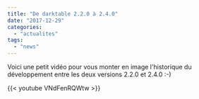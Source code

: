 ```yaml
---
title: "De darktable 2.2.0 à 2.4.0"
date: "2017-12-29"
categories: 
  - "actualites"
tags: 
  - "news"
---
```


Voici une petit vidéo pour vous monter en image l'historique du développement entre les deux versions 2.2.0 et 2.4.0 :-)

{{< youtube VNdFenRQWtw >}}
